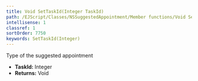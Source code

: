 ```yaml
---
title: Void SetTaskId(Integer TaskId)
path: /EJScript/Classes/NSSuggestedAppointment/Member functions/Void SetTaskId(Integer p_0)
intellisense: 1
classref: 1
sortOrder: 7750
keywords: SetTaskId(Integer)
---
```



Type of the suggested appointment



* **TaskId:** Integer
* **Returns:** Void



